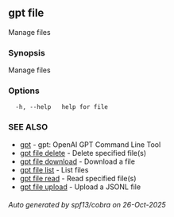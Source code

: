 ## gpt file

Manage files

### Synopsis

Manage files

### Options

```
  -h, --help   help for file
```

### SEE ALSO

* [gpt](gpt.md)	 - gpt: OpenAI GPT Command Line Tool
* [gpt file delete](gpt_file_delete.md)	 - Delete specified file(s)
* [gpt file download](gpt_file_download.md)	 - Download a file
* [gpt file list](gpt_file_list.md)	 - List files
* [gpt file read](gpt_file_read.md)	 - Read specified file(s)
* [gpt file upload](gpt_file_upload.md)	 - Upload a JSONL file

###### Auto generated by spf13/cobra on 26-Oct-2025
